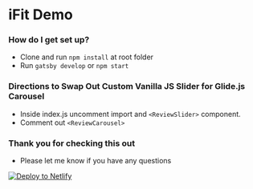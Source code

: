 # iFit Demo #

### How do I get set up? ###

* Clone and run ```npm install``` at root folder
* Run ```gatsby develop``` or ```npm start```

### Directions to Swap Out Custom Vanilla JS Slider for Glide.js Carousel ###
* Inside index.js uncomment import and ```<ReviewSlider>``` component.
* Comment out ```<ReviewCarousel>```

### Thank you for checking this out ###
* Please let me know if you have any questions

<a href="https://app.netlify.com/start/deploy?repository=https://github.com/ethaneisenhard/iFit-Demo"><img src="https://www.netlify.com/img/deploy/button.svg" alt="Deploy to Netlify"></a>

